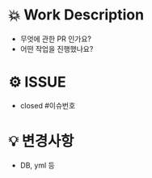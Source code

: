 # 💥 Work Description
- 무엇에 관한 PR 인가요?
- 어떤 작업을 진행했나요?


# ⚙️ ISSUE
- closed #이슈번호


# 💡 변경사항
- DB, yml 등